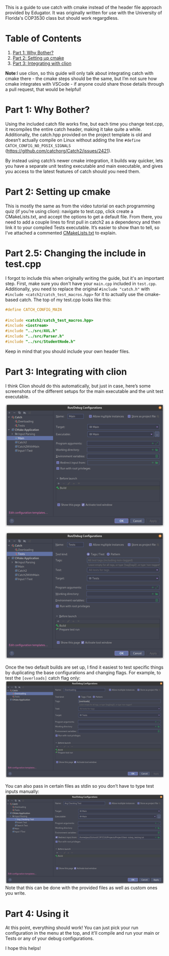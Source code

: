 
This is a guide to use catch with cmake instead of the header file approach provided by Edugator. It was originally written for use with the University of Florida's COP3530 class but should work regargdless.

# Table of Contents

1.  [Part 1: Why Bother?](#org5e1347a)
2.  [Part 2: Setting up cmake](#orgf5c7f84)
3.  [Part 3: Integrating with clion](#org390eeee)


**Note**:I use clion, so this guide will only talk about integrating catch with cmake there - the cmake steps should be the same, but I&rsquo;m not sure how cmake integrates with VSCode - if anyone could share those details through a pull request, that would be helpful!


<a id="org5e1347a"></a>

# Part 1: Why Bother?

Using the included catch file works fine, but each time you change test.cpp, it recompiles the entire catch header, making it take quite a while. Additionally, the catch.hpp provided on the project template is old and doesn&rsquo;t actually compile on Linux without adding the line `#define CATCH_CONFIG_NO_POSIX_SIGNALS` (<https://github.com/catchorg/Catch2/issues/2421>).

By instead using catch&rsquo;s newer cmake integration, it builds way quicker, lets you have a separate unit testing executable and main executable, and gives you access to the latest features of catch should you need them.


<a id="orgf5c7f84"></a>

# Part 2: Setting up cmake
This is mostly the same as from the video tutorial on each programming quiz (if you&rsquo;re using clion): navigate to test.cpp, click create a CMakeLists.txt, and accept the options to get a default file. From there, you need to add a couple lines to first pull in catch2 as a dependency and then link it to your compiled Tests executable. It&rsquo;s easier to show than to tell, so I&rsquo;ve attached a commented [CMakeLists.txt](./CMakeLists.txt) to explain.


# Part 2.5: Changing the include in test.cpp
I forgot to include this when originally writing the guide, but it's an important step. First, make sure you don't have your `main.cpp` included in `test.cpp`. Additionally, you need to replace the original `#include "catch.h"` with `#include <catch2/catch_test_macros.hpp>` for it to actually use the cmake-based catch.
The top of my test.cpp looks like this:
```c++
#define CATCH_CONFIG_MAIN

#include <catch2/catch_test_macros.hpp>
#include <iostream>
#include "../src/AVL.h"
#include "../src/Parser.h"
#include "../src/StudentNode.h"
```

Keep in mind that you should include your own header files.


<a id="org390eeee"></a>

# Part 3: Integrating with clion

I think Clion should do this automatically, but just in case, here&rsquo;s some screenshots of the different setups for the main executable and the unit test executable.

![img](./images/Main.png)

![img](./images/Tests.png)

Once the two default builds are set up, I find it easiest to test specific things by duplicating the base configurations and changing flags. For example, to test the `[overloads]` catch flag only:
![img](./images/Catch_Flags.png)

You can also pass in certain files as stdin so you don&rsquo;t have to type test inputs manually:
![img](./images/Custom_cin.png)
Note that this can be done with the provided files as well as custom ones you write.

# Part 4: Using it
At this point, everything should work! You can just pick your run configuration in the menu at the top, and it'll compile and run your main or Tests or any of your debug configurations.

I hope this helps!
